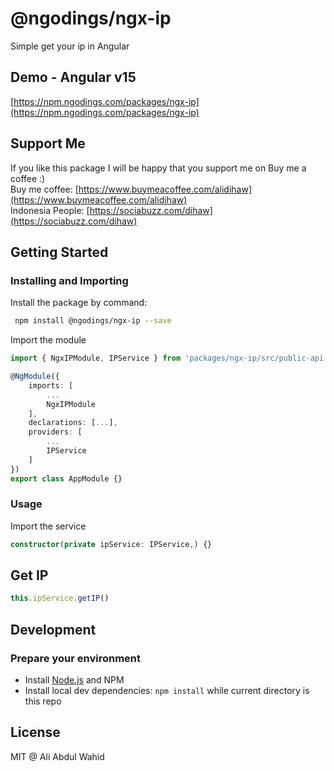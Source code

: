 # @ngodings/ngx-ip

Simple get your ip in Angular

## Demo - Angular v15

[https://npm.ngodings.com/packages/ngx-ip](https://npm.ngodings.com/packages/ngx-ip)

## Support Me

If you like this package I will be happy that you support me on Buy me a coffee :) <br />
Buy me coffee: [https://www.buymeacoffee.com/alidihaw](https://www.buymeacoffee.com/alidihaw)<br />
Indonesia People: [https://sociabuzz.com/dihaw](https://sociabuzz.com/dihaw)

## Getting Started

### Installing and Importing

Install the package by command:

```sh
 npm install @ngodings/ngx-ip --save
```

Import the module

```ts
import { NgxIPModule, IPService } from 'packages/ngx-ip/src/public-api';

@NgModule({
    imports: [
        ...
        NgxIPModule
    ],
    declarations: [...],
    providers: [
        ...
        IPService
    ]
})
export class AppModule {}
```

### Usage 

Import the service

```ts
constructor(private ipService: IPService,) {}
```

## Get IP

```ts
this.ipService.getIP()
```

## Development

### Prepare your environment
* Install [Node.js](http://nodejs.org/) and NPM
* Install local dev dependencies: `npm install` while current directory is this repo

## License

MIT @ Ali Abdul Wahid